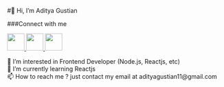 
#👋 Hi, I’m Aditya Gustian

###Connect with me

<a href="#" target="blank" disabled>
  <img src="https://raw.githubusercontent.com/rahuldkjain/github-profile-readme-generator/master/src/images/icons/Social/twitter.svg" width="40px">
</a>
<a href="https://www.instagram.com/adityagstian_/" target="blank">
  <img src="https://raw.githubusercontent.com/rahuldkjain/github-profile-readme-generator/master/src/images/icons/Social/instagram.svg" width="40px">
</a>
<a href="https://www.instagram.com/adityagstian_/" target="">
  <img src="https://raw.githubusercontent.com/rahuldkjain/github-profile-readme-generator/master/src/images/icons/Social/rss.svg" width="40px">
</a>

<p>
👀 I’m interested in Frontend Developer (Node.js, Reactjs, etc)<br>
🌱 I’m currently learning Reactjs<br>
📫 How to reach me ? just contact my email at adityagustian11@gmail.com<br>
</p>

